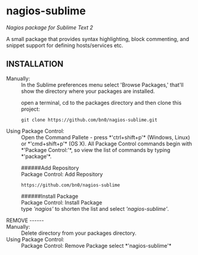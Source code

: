 nagios-sublime
============  
_Nagios package for Sublime Text 2_

A small package that provides syntax highlighting, block commenting, and snippet support for
defining hosts/services etc.

INSTALLATION
-------------
<dl>
<dt>Manually:</dt>
<dd>In the Sublime preferences menu select 'Browse Packages,' that'll show the directory where your
packages are installed.

open a terminal, cd to the packages directory and then clone this project:

	git clone https://github.com/bn0/nagios-sublime.git
</dd>
<dt>Using Package Control:</dt>
<dd>Open the Command Pallete - press *'ctrl+shift+p'* (Windows, Linux) or *'cmd+shift+p'* (OS X).  
All Package Control commands begin with *'Package Control:'*, so view the list of
commands by typing *'package'*.

######Add Repository  
Package Control: Add Repository  

	https://github.com/bn0/nagios-sublime


######Install Package  
Package Control: Install Package  
type *'nagios'* to shorten the list and select *'nagios-sublime'*.
</dd>
REMOVE
------
<dt>Manually:</dt>
<dd>Delete directory from your packages directory.</dd>
<dt>Using Package Control:</dt>
<dd>Package Control: Remove Package  
select *'nagios-sublime'*
</dd>